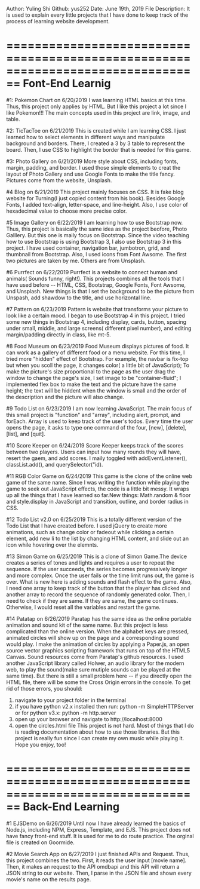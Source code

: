 Author: Yuling Shi
Github: yus252
Date: June 19th, 2019
File Description: It is used to explain every little projects that I have done
to keep track of the process of learning website development.



================================================================================
                             Font-End Learnig
================================================================================

#1: Pokemon Chart on 6/20/2019
I was learning HTML basics at this time. Thus, this project only applies by
HTML. But I like this project a lot since I like Pokemon!!! The main concepts
used in this project are link, image, and table.


#2: TicTacToe on 6/21/2019
This is created while I am learning CSS. I just learned how to select elements
in different ways and manipulate background and borders. There, I created a 3 by
3 table to represent the board. Then, I use CSS to highlight the border that is 
needed for this game.


#3: Photo Gallery on 6/21/2019
More style about CSS, including fonts, margin, padding, and border. I used
those simple elements to creat the layout of Photo Gallery and use Google Fonts
to make the title fancy. Pictures come from the website, Unsplash.


#4 Blog on 6/21/2019
This project mainly focuses on CSS. It is fake blog website for Turning(I just 
copied content from his book). Besides Google Fonts, I added text-align, 
letter-space, and line-height. Also, I use color of hexadecimal value to choose
more precise color. 


#5 Image Gallery on 6/22/2019
I am learning how to use Bootstrap now. Thus, this project is basically the same
idea as the project beofore, Photo Galllery. But this one is maily focus on
Bootstrap. Since the video teaching how to use Bootstrap is using Bootstrap 3, I
also use Bootstrap 3 in this project. I have used container, navigation bar,
jumbotron, grid, and thumbnail from Bootstrap. Also, I used icons from Font 
Awsome. The first two pictures are taken by me. Others are from Unsplash.


#6 Purrfect on 6/22/2019
Purrfect is a website to connect human and animals( Sounds funny, right!). This
projects combines all the tools that I have used before -- HTML, CSS, Bootstrap,
Google Fonts, Font Awsome, and Unsplash. New things is that I set the background
to be the picture from Unspash, add shawdow to the title, and use horizontal
line.


#7 Pattern on 6/23/2019
Pattern is website that transforms your picture to look like a certain mood. I
began to use Bootstrap 4 in this project. I tried some new things in Bootstrap
4, including display, cards, button, spacing under small, middle, and large
screens( different pixel number), and editing margin/padding directly in class,
like mt-5.

#8 Food Museum on 6/23/2019
Food Museum displays pictures of food. It can work as a gallery of different
food or a menu website. For this time, I tried more "hidden" effect of
Bootstrap. For example, the navbar is fix-top but when you scoll the page, it
changes color( a little bit of JavaScript); To make the picture's size
proportional to the page as the user drag the window to change the page's size,
I set image to be "container-fluid"; I implemented flex box to make the text and
the picture have the same height; the text will be hiddent when the window is
small and the order of the description and the picture will also change.


#9 Todo List on 6/23/2019
I am now learning JavaScript. The main focus of this small project is
"function" and "array", including alert, prompt, and forEach. Array is used to
keep track of the user's todos. Every time the user opens the page, it asks to
type one command of the four, [new], [delete], [list], and [quit].


#10 Score Keeper on 6/24/2019
Score Keeper keeps track of the scores between two players. Users can input how
many rounds they will have, resert the gaem, and add scores. I maily toggled
with addEventListener(), classList.add(), and querySelector("id).


#11 RGB Color Game on 6/24/2019
This game is the clone of the online web game of the same name. Since I was 
writing the function while playing the game to seek out JavaScript effects, the 
code is a little bit messy. It wraps up all the things that I have learned so 
far.New things: Math.random & floor and style.display in JavaScript and
transition, outline, and border radius in CSS.


#12 Todo List v2.0 on 6/25/2019
This is a totally different version of the Todo List that I have created before.
I used jQuery to create more animations, such as change color or fadeout while
clicking a certain element, add new li to the list by changing HTML content, and
slide out an icon while hovering over the elemnts.

#13 Simon Game on 6/25/2019
This is a clone of Simon Game.The device creates a series of tones and lights 
and requires a user to repeat the sequence. If the user succeeds, the series 
becomes progressively longer and more complex. Once the user fails or the time 
limit runs out, the game is over. What is new here is adding sounds and flash
effect to the game. Also, I need one array to keep track of the button that the
player has clicked and another array to record the sequence of randomly 
generated color. Then, I need to check if they are same. If they are same, the
game continues. Otherwise, I would reset all the variables and restart the game.


#14 Patatap on 6/26/2019
Paratap has the same idea as the online portable animation and sound kit of the
same name. But this project is less complicated than the online version. When
the alphabet keys are pressed, animated circles will show up on the page and a
corresponding sound would play. I make the animation of circles by applying a 
Paper.js, an open source vector graphics scripting framework that runs on top 
of the HTML5 Canvas. Sound resources come from Paratap's github resources. I
used another JavaScript library called Holwer, an audio library for the modern 
web, to play the sound(make sure mutiple sounds can be played at the same time).
But there is still a small problem here -- if you directly open the HTML file,
there will be some the Cross Origin errors in the console. To get rid of those
errors, you should:
1) navigate to your project folder in the terminal
2) if you have python v2.x installed then run: 
   python -m SimpleHTTPServer
    or for python v3.x:
   python -m http.server
3) open up your browser and navigate to http://localhost:8000
4) open the circles.html file
This project is not hard. Most of things that I do is reading documentation
about how to use those libraries. But this project is really fun since I can
create my own music while playing it. Hope you enjoy, too!



================================================================================
                                 Back-End Learning
================================================================================

#1 EJSDemo on 6/26/2019
Until now I have already learned the basics of Node.js, including NPM, Express,
Template, and EJS. This project does not have fancy front-end stuff. It is used
for me to do route practice. The orginal file is created on Goormide.

#2 Movie Search App on 6/27/2019
I just finished APIs and Request. Thus, this project combines the two. First, it
reads the user input [movie name]. Then, it makes an request to the API omdbapi 
and this API will return a JSON string to our website. Then, I parse in the JSON
file and shown every movie's name on the results page.


